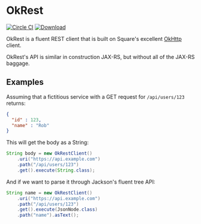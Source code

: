 OkRest
======

[![Circle CI](https://circleci.com/gh/if6was9/okrest.svg?style=svg)](https://circleci.com/gh/if6was9/okrest) 
[![Download](https://api.bintray.com/packages/robschoening/io-macgyver/okrest/images/download.svg) ](https://bintray.com/robschoening/io-macgyver/okrest/_latestVersion)

OkRest is a fluent REST client that is built on Square's excellent [OkHttp](https://square.github.io/okhttp/) client.

OkRest's API is similar in construction JAX-RS, but without all of the JAX-RS baggage.


Examples
--------

Assuming that a fictitious service with a GET request for ```/api/users/123``` returns:
```json
{
  "id" : 123,
  "name" : "Rob"
}
```

This will get the body as a String:

```java
String body = new OkRestClient()
    .uri("https://api.example.com")
    .path("/api/users/123")
    .get().execute(String.class);
```

And if we want to parse it through Jackson's fluent tree API:

```java
String name = new OkRestClient()
    .uri("https://api.example.com")
    .path("/api/users/123")
    .get().execute(JsonNode.class)
    .path("name").asText();
```
